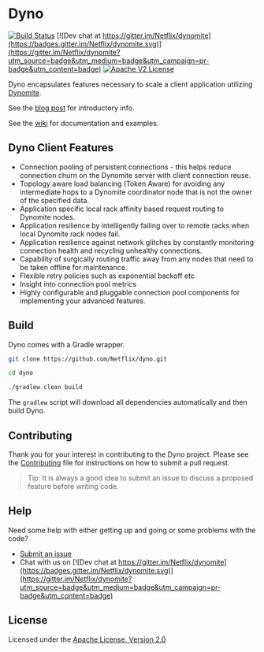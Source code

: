 # Dyno 
[![Build Status](https://travis-ci.org/Netflix/dyno.svg)](http://travis-ci.org/Netflix/dyno)
[![Dev chat at https://gitter.im/Netflix/dynomite](https://badges.gitter.im/Netflix/dynomite.svg)](https://gitter.im/Netflix/dynomite?utm_source=badge&utm_medium=badge&utm_campaign=pr-badge&utm_content=badge)
[![Apache V2 License](http://img.shields.io/badge/license-Apache%20V2-blue.svg)](https://github.com/Netflix/dyno/blob/master/LICENSE)

 Dyno encapsulates features necessary to scale a client application utilizing [Dynomite](https://github.com/Netflix/dynomite).
 
 See the [blog post](http://techblog.netflix.com/2014/11/introducing-dynomite.html) for introductory info.
 
 See the [wiki](https://github.com/Netflix/dyno/wiki) for documentation and examples.

## Dyno Client Features

+ Connection pooling of persistent connections - this helps reduce connection churn on the Dynomite server with client connection reuse.
+ Topology aware load balancing (Token Aware) for avoiding any intermediate hops to a Dynomite coordinator node that is not the owner of the specified data.
+ Application specific local rack affinity based request routing to Dynomite nodes.
+ Application resilience by intelligently failing over to remote racks when local Dynomite rack nodes fail.
+ Application resilience against network glitches by constantly monitoring connection health and recycling unhealthy connections.
+ Capability of surgically routing traffic away from any nodes that need to be taken offline for maintenance.
+ Flexible retry policies such as exponential backoff etc
+ Insight into connection pool metrics
+ Highly configurable and pluggable connection pool components for implementing your advanced features.
 
## Build

Dyno comes with a Gradle wrapper.

```bash
git clone https://github.com/Netflix/dyno.git

cd dyno

./gradlew clean build
```

The `gradlew` script will download all dependencies automatically and then build Dyno.

## Contributing

Thank you for your interest in contributing to the Dyno project. Please see the [Contributing](./CONTRIBUTING.md) file for instructions on how to submit a pull request.

> Tip: It is always a good idea to submit an issue to discuss a proposed feature before writing code.

## Help

Need some help with either getting up and going or some problems with the code?

- [Submit an issue](https://github.com/Netflix/dyno/issues)
- Chat with us on [![Dev chat at https://gitter.im/Netflix/dynomite](https://badges.gitter.im/Netflix/dynomite.svg)](https://gitter.im/Netflix/dynomite?utm_source=badge&utm_medium=badge&utm_campaign=pr-badge&utm_content=badge)


## License

Licensed under the [Apache License, Version 2.0](./LICENSE)
